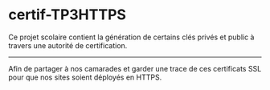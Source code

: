 # certif-TP3HTTPS


Ce projet scolaire contient la génération de certains clés privés et public à travers une autorité de certification.

--- 

Afin de partager à nos camarades et garder une trace de ces certificats SSL pour que nos sites soient déployés en HTTPS.
